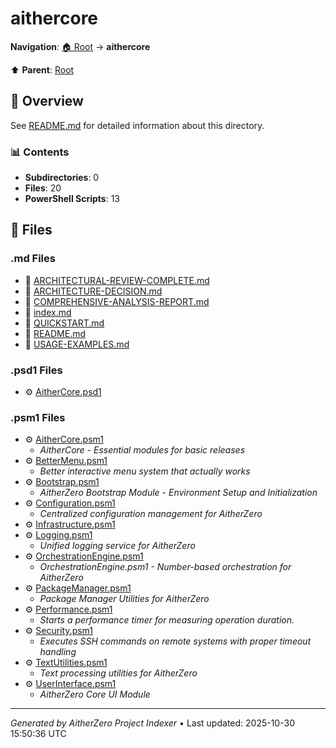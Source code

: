 # aithercore

**Navigation**: [🏠 Root](../index.md) → **aithercore**

⬆️ **Parent**: [Root](../index.md)

## 📖 Overview

See [README.md](./README.md) for detailed information about this directory.

### 📊 Contents

- **Subdirectories**: 0
- **Files**: 20
- **PowerShell Scripts**: 13

## 📄 Files

### .md Files

- 📝 [ARCHITECTURAL-REVIEW-COMPLETE.md](./ARCHITECTURAL-REVIEW-COMPLETE.md)
- 📝 [ARCHITECTURE-DECISION.md](./ARCHITECTURE-DECISION.md)
- 📝 [COMPREHENSIVE-ANALYSIS-REPORT.md](./COMPREHENSIVE-ANALYSIS-REPORT.md)
- 📝 [index.md](./index.md)
- 📝 [QUICKSTART.md](./QUICKSTART.md)
- 📝 [README.md](./README.md)
- 📝 [USAGE-EXAMPLES.md](./USAGE-EXAMPLES.md)

### .psd1 Files

- ⚙️ [AitherCore.psd1](./AitherCore.psd1)

### .psm1 Files

- ⚙️ [AitherCore.psm1](./AitherCore.psm1)
  - *AitherCore - Essential modules for basic releases*
- ⚙️ [BetterMenu.psm1](./BetterMenu.psm1)
  - *Better interactive menu system that actually works*
- ⚙️ [Bootstrap.psm1](./Bootstrap.psm1)
  - *AitherZero Bootstrap Module - Environment Setup and Initialization*
- ⚙️ [Configuration.psm1](./Configuration.psm1)
  - *Centralized configuration management for AitherZero*
- ⚙️ [Infrastructure.psm1](./Infrastructure.psm1)
- ⚙️ [Logging.psm1](./Logging.psm1)
  - *Unified logging service for AitherZero*
- ⚙️ [OrchestrationEngine.psm1](./OrchestrationEngine.psm1)
  - *OrchestrationEngine.psm1 - Number-based orchestration for AitherZero*
- ⚙️ [PackageManager.psm1](./PackageManager.psm1)
  - *Package Manager Utilities for AitherZero*
- ⚙️ [Performance.psm1](./Performance.psm1)
  - *Starts a performance timer for measuring operation duration.*
- ⚙️ [Security.psm1](./Security.psm1)
  - *Executes SSH commands on remote systems with proper timeout handling*
- ⚙️ [TextUtilities.psm1](./TextUtilities.psm1)
  - *Text processing utilities for AitherZero*
- ⚙️ [UserInterface.psm1](./UserInterface.psm1)
  - *AitherZero Core UI Module*

---

*Generated by AitherZero Project Indexer* • Last updated: 2025-10-30 15:50:36 UTC

